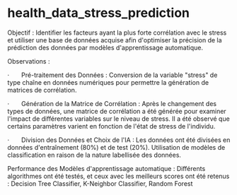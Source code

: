 # health_data_stress_prediction

Objectif : Identifier les facteurs ayant la plus forte corrélation avec le stress et utiliser une base de données acquise afin d'optimiser la précision de la prédiction des données par modèles d'apprentissage automatique.

Observations : 

·       Pré-traitement des Données : Conversion de la variable "stress" de type chaîne en données numériques pour permettre la génération de matrices de corrélation.

·       Génération de la Matrice de Corrélation : Après le changement des types de données, une matrice de corrélation a été générée pour examiner l'impact de différentes variables sur le niveau de stress. Il a été observé que certains paramètres varient en fonction de l'état de stress de l'individu​​. 

·       Division des Données et Choix de l'IA : Les données ont été divisées en données d'entraînement (80%) et de test (20%). Utilisation de modèles de classification en raison de la nature labellisée des données.

Performance des Modèles d'apprentissage automatique : Différents algorithmes ont été testés, et ceux avec les meilleurs scores ont été retenus : Decision Tree Classifier, K-Neighbor Classifier, Random Forest
